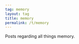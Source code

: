 ```yaml
---
tag: memory
layout: tag
title: memory
permalink: /t/memory
---
```

Posts regarding all things memory.